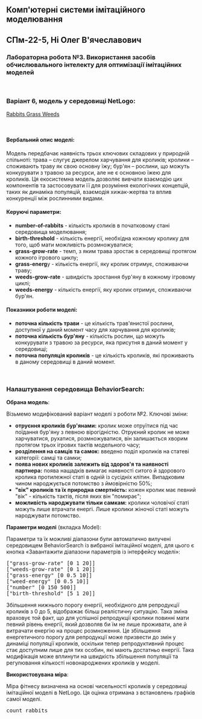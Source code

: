## Комп'ютерні системи імітаційного моделювання
## СПм-22-5, **Ні Олег В'ячеславович**
### Лабораторна робота №**3**. Використання засобів обчислювального інтелекту для оптимізації імітаційних моделей

<br>

### Варіант 6, модель у середовищі NetLogo:
[Rabbits Grass Weeds](https://www.netlogoweb.org/launch#http://www.netlogoweb.org/assets/modelslib/Sample%20Models/Biology/Rabbits%20Grass%20Weeds.nlogo)

<br>

#### Вербальний опис моделі:
Модель передбачає наявність трьох ключових складових у природній спільноті: трава – слугує джерелом харчування для кроликів; кролики – споживають траву як свою основну їжу; бур'ян – рослини, що можуть конкурувати з травою за ресурси, але не є основною їжею для кроликів. Ця екосистемна модель дозволяє вивчати взаємодію цих компонентів та застосовувати її для розуміння екологічних концепцій, таких як динаміка популяцій, взаємодія хижак-жертва та вплив конкуренції між рослинними видами.

#### Керуючі параметри:
- **number-of-rabbits** - кількість кроликів в початковому стані середовища моделювання;
- **birth-threshold** - кількість енергії, необхідна кожному кролику для того, щоб мати можливість розмножуватися;
- **grass-grow-rate** - темп, з яким трава зростає в середовищі протягом кожного ігрового циклу;
- **grass-energ**y - кількість енергії, яку кролик отримує, споживаючи траву;
- **weeds-grow-rate** - швидкість зростання бур'яну в кожному ігровому циклі;
- **weeds-energy** - кількість енергії, яку кролик отримує, споживаючи бур'ян.

#### Показники роботи моделі:
- **поточна кількість трави** - це кількість трав'янистої рослини, доступної у даний момент часу для харчування для кроликів;
- **поточна кількість бур'яну** - кількість рослин, що можуть конкурувати з травою за ресурси, яка присутня в даний момент у середовищі;
- **поточна популяція кроликів** - це кількість кроликів, які проживають в даному середовищі в даний момент.

<br>

### Налаштування середовища BehaviorSearch:

**Обрана модель**:

Візьмемо модифікований варіант моделі з роботи №2. Ключові зміни:
- **отруєння кроликів бур'янами:** кролик може отруїтися під час поїдання бур'яну з певною вірогідністю. Отруєний кролик не може харчуватися, рухатися, розмножуватися, він залишається хворим протягом трьох ігрових тактів модельного часу;
- **розділення на самців та самок:** введено поділ кроликів на статеві категорії: самці та самки;
- **поява нових кроликів залежить від здоров'я та наявності партнера:** поява нащадків вимагає наявності ситого й здорового кролика протилежної статі в одній із сусідніх клітин. Випадковим чином народжується потомство з ймовірністю 50%;
- **"вік" кроликів та їх природна смертність:** кожен кролик має певний "вік" - кількість тактів, після яких він "помирає";
- **можливість народжувати тільки самкам:** кролики чоловічої статі можуть лише втрачати енергі. Лише кролики жіночої статі можуть народжувати потомство.

**Параметри моделі** (вкладка Model):

Параметри та їх можливі діапазони були автоматично вилучені середовищем BehaviorSearch із вибраної імітаційної моделі, для цього є кнопка «Завантажити діапазони параметрів із інтерфейсу моделі»:

<pre>
["grass-grow-rate" [0 1 20]]
["weeds-grow-rate" [0 1 20]]
["grass-energy" [0 0.5 10]]
["weed-energy" [0 0.5 10]]
["number" [0 150 500]]
["birth-threshold" [5 1 20]]
</pre>

Збільшення нижнього порогу енергії, необхідного для репродукції кроликів з 0 до 5, відображає більш реалістичну ситуацію. Така зміна враховує той факт, що для успішної репродукції кролики повинні мати певний рівень енергії, який дозволяв би їм не лише проживати, але й витрачати енергію на процес розмноження. Це збільшення енергетичного порогу для репродукції може призвести до змін у динаміці популяції кроликів, оскільки тепер репродуктивний процес стає доступним лише для тих особин, які мають достатньо енергії. Така модифікація може вплинути на швидкість збільшення популяції та регулювання кількості новонароджених кроликів у моделі.

**Використовувана міра**:

Міра фітнесу визначена на основі чисельності кроликів у середовищі імітаційної моделі в NetLogo. Ця оцінка отримана з встановлень графіків самої моделі.

<pre>count rabbits</pre>
